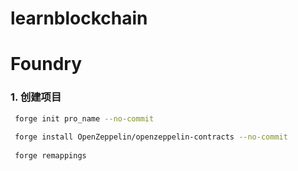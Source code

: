 # learnblockchain

# Foundry

### 1. 创建项目
```sh 
 forge init pro_name --no-commit
 
 forge install OpenZeppelin/openzeppelin-contracts --no-commit
 
 forge remappings
```
